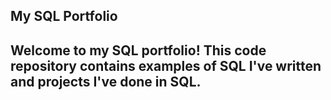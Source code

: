 ## My SQL Portfolio

## Welcome to my SQL portfolio! This code repository contains examples of SQL I've written and projects I've done in SQL.
